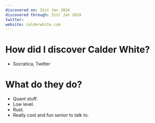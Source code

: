 ```yaml
---
discovered on: 31st Jan 2024
discovered through: 31st Jan 2024
twitter: 
website: calderwhite.com
---
```


# How did I discover Calder White?
- Socratica, Twitter

# What do they do?
- Quant stuff.
- Low level.
- Rust.
- Really cool and fun senior to talk to.